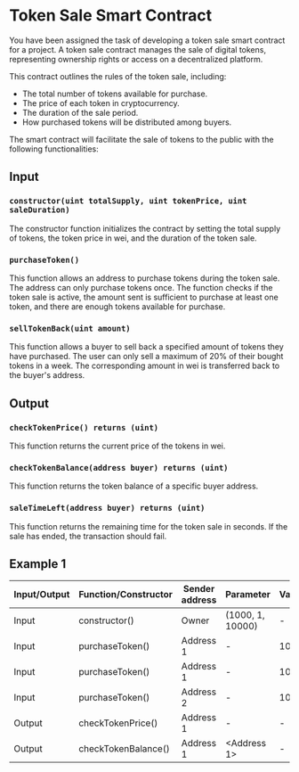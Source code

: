 # Token Sale Smart Contract

You have been assigned the task of developing a token sale smart contract for a project. A token sale contract manages the sale of digital tokens, representing ownership rights or access on a decentralized platform.

This contract outlines the rules of the token sale, including:

- The total number of tokens available for purchase.
- The price of each token in cryptocurrency.
- The duration of the sale period.
- How purchased tokens will be distributed among buyers.

The smart contract will facilitate the sale of tokens to the public with the following functionalities:

## Input

### `constructor(uint totalSupply, uint tokenPrice, uint saleDuration)`

The constructor function initializes the contract by setting the total supply of tokens, the token price in wei, and the duration of the token sale.

### `purchaseToken()`

This function allows an address to purchase tokens during the token sale. The address can only purchase tokens once. The function checks if the token sale is active, the amount sent is sufficient to purchase at least one token, and there are enough tokens available for purchase.

### `sellTokenBack(uint amount)`

This function allows a buyer to sell back a specified amount of tokens they have purchased. The user can only sell a maximum of 20% of their bought tokens in a week. The corresponding amount in wei is transferred back to the buyer's address.

## Output

### `checkTokenPrice() returns (uint)`

This function returns the current price of the tokens in wei.

### `checkTokenBalance(address buyer) returns (uint)`

This function returns the token balance of a specific buyer address.

### `saleTimeLeft(address buyer) returns (uint)`

This function returns the remaining time for the token sale in seconds. If the sale has ended, the transaction should fail.

## Example 1

| Input/Output | Function/Constructor | Sender address | Parameter        | Value(Wei) | Expected output  |
| ------------ | -------------------- | -------------- | ---------------- | ---------- | ---------------- |
| Input        | constructor()        | Owner          | (1000, 1, 10000) | -          | -                |
| Input        | purchaseToken()      | Address 1      | -                | 10         | -                |
| Input        | purchaseToken()      | Address 1      | -                | 10         | Transaction Fail |
| Input        | purchaseToken()      | Address 2      | -                | 10         | -                |
| Output       | checkTokenPrice()    | Address 1      | -                | -          | 1                |
| Output       | checkTokenBalance()  | Address 1      | <Address 1>      | -          | 10               |
